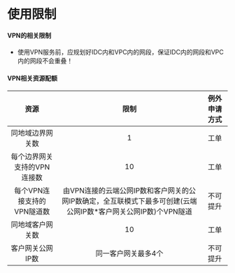 # 使用限制

#### VPN的相关限制

- 使用VPN服务前，应规划好IDC内和VPC内的网段，保证IDC内的网段和VPC内的网段不会重叠！

#### VPN相关资源配额

| 资源 | 限制 | 例外申请方式 |
|:----:|:----:|:------------:|
| 同地域边界网关数     |   1   |         工单     |
|每个边界网关支持的VPN连接数	|10	| 工单	|
|每个VPN连接支持的VPN隧道数	|由VPN连接的云端公网IP数和客户网关的公网IP数确定，全互联模式下最多可创建(云端公网IP数*客户网关公网IP数)个VPN隧道	| 不可提升	|
|同地域客户网关数	|10	| 工单	|
|客户网关公网IP数	|同一客户网关最多4个	| 不可提升	|
